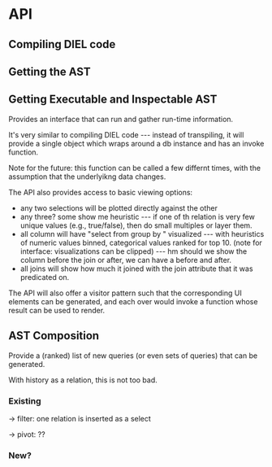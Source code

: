 # API 

## Compiling DIEL code



## Getting the AST


## Getting Executable and Inspectable AST

Provides an interface that can run and gather run-time information.

It's very similar to compiling DIEL code --- instead of transpiling, it will provide a single object which wraps around a db instance and has an invoke function.

Note for the future: this function can be called a few differnt times, with the assumption that the underlyikng data changes.

The API also provides access to basic viewing options:

* any two selections will be plotted directly against the other
* any three? some show me heuristic --- if one of th relation is very few unique values (e.g., true/false), then do small multiples or layer them.
* all column will have "select <c> from <r> group by <bin>" visualized --- with heuristics of numeric values binned, categorical values ranked for top 10. (note for interface: visualizations can be clipped) --- hm should we show the column before the join or after, we can have a before and after.
* all joins will show how much it joined with the join attribute that it was predicated on.

The API will also offer a visitor pattern such that the corresponding UI elements can be generated, and each over would invoke a function whose result can be used to render.


## AST Composition

Provide a (ranked) list of new queries (or even sets of queries) that can be generated.

With history as a relation, this is not too bad.

### Existing

-> filter: one relation is inserted as a select

-> pivot: ??

### New?

